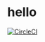 # hello
[![CircleCI](https://circleci.com/gh/JSourabh/Hello-containerizing.svg?style=svg)](https://circleci.com/gh/JSourabh/Hello-containerizing)